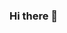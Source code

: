 ### Hi there 👋

<!--
**ZunayedAhmed/ZunayedAhmed** is a ✨ _special_ ✨ repository because its `README.md` (this file) appears on your GitHub profile.

Here are some ideas to get you started:

- 🔭 I’m currently working on Web Development.
- 🌱 I’m currently learning neural network.
- 🤔 I’m looking for help with deep learning.
- 💬 Ask me about myself.
- 📫 How to reach me: send me an email to zunayed.ahmed@ieee.org.
-->

